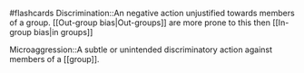 #flashcards 
Discrimination::An negative action unjustified towards members of a group. [[Out-group bias|Out-groups]] are more prone to this then [[In-group bias|in groups]]
<!--SR:!2023-11-08,4,270-->

Microaggression::A subtle or unintended discriminatory action against members of a [[group]].
<!--SR:!2023-11-08,3,252-->